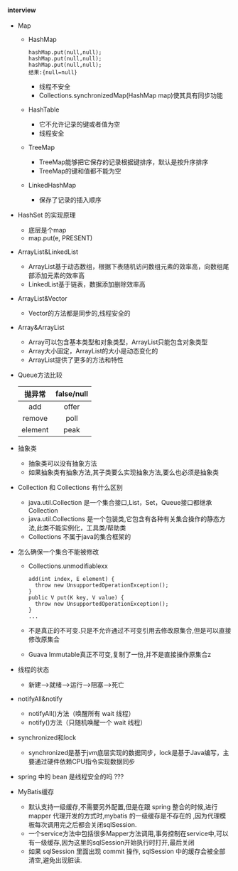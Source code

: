 #### interview

* Map
  - HashMap
   
        hashMap.put(null,null);
        hashMap.put(null,null);
        hashMap.put(null,null);
        结果:{null=null}
    - 线程不安全
    - Collections.synchronizedMap(HashMap map)使其具有同步功能
  - HashTable
    - 它不允许记录的键或者值为空
    - 线程安全
  - TreeMap
    - TreeMap能够把它保存的记录根据键排序，默认是按升序排序
    - TreeMap的键和值都不能为空
  - LinkedHashMap
    - 保存了记录的插入顺序
* HashSet 的实现原理
  - 底层是个map
  - map.put(e, PRESENT)   
* ArrayList&LinkedList
  - ArrayList基于动态数组，根据下表随机访问数组元素的效率高，向数组尾部添加元素的效率高
  - LinkedList基于链表，数据添加删除效率高

* ArrayList&Vector
  - Vector的方法都是同步的,线程安全的

* Array&ArrayList
  - Array可以包含基本类型和对象类型，ArrayList只能包含对象类型
  - Array大小固定，ArrayList的大小是动态变化的
  - ArrayList提供了更多的方法和特性

* Queue方法比较

  |	  抛异常  	|	 false/null 	|
  |:---------:|:-------------:|
  |   add     |     offer     |
  |  remove   |     poll      |
  |  element  |     peak      |


* 抽象类
  - 抽象类可以没有抽象方法
  - 如果抽象类有抽象方法,其子类要么实现抽象方法,要么也必须是抽象类
  
* Collection 和 Collections 有什么区别
  - java.util.Collection 是一个集合接口,List，Set，Queue接口都继承Collection
  - java.util.Collections 是一个包装类,它包含有各种有关集合操作的静态方法,此类不能实例化，工具类/帮助类
  - Collections 不属于java的集合框架的
  
  
  
* 怎么确保一个集合不能被修改
  - Collections.unmodifiablexx
  
        add(int index, E element) {
          throw new UnsupportedOperationException();
        }
        public V put(K key, V value) {
          throw new UnsupportedOperationException();
        }
        ...
  - 不是真正的不可变.只是不允许通过不可变引用去修改原集合,但是可以直接修改原集合
  - Guava Immutable真正不可变,复制了一份,并不是直接操作原集合z


* 线程的状态
  - 新建-->就绪-->运行-->阻塞-->死亡
  
* notifyAll&notify
  - notifyAll()方法（唤醒所有 wait 线程）
  - notify()方法（只随机唤醒一个 wait 线程）
  
* synchronized和lock  
  - synchronized是基于jvm底层实现的数据同步，lock是基于Java编写，主要通过硬件依赖CPU指令实现数据同步
  
* spring 中的 bean 是线程安全的吗  ???
  
  
* MyBatis缓存
  - 默认支持一级缓存,不需要另外配置,但是在跟 spring 整合的时候,进行 mapper 代理开发的方式时,mybatis 的一级缓存是不存在的 ,因为代理模板每次调用完之后都会关闭sqlSession.  
  - 一个service方法中包括很多Mapper方法调用,事务控制在service中,可以有一级缓存,因为这里的sqlSession开始执行时打开,最后关闭
  - 如果 sqlSession 里面出现 commit 操作, sqlSession 中的缓存会被全部清空,避免出现脏读.  
  
  